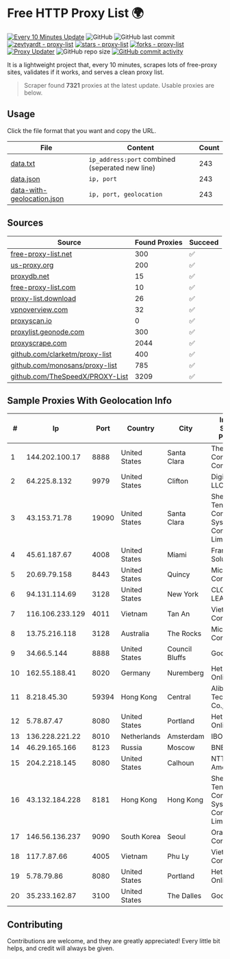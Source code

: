 
# Free HTTP Proxy List 🌍

[![Every 10 Minutes Update](https://github.com/mertguvencli/http-proxy-list/actions/workflows/main.yml/badge.svg?branch=main)](https://github.com/mertguvencli/http-proxy-list/actions/workflows/main.yml)
![GitHub](https://img.shields.io/github/license/mertguvencli/http-proxy-list)
![GitHub last commit](https://img.shields.io/github/last-commit/mertguvencli/http-proxy-list)
[![zevtyardt - proxy-list](https://img.shields.io/static/v1?label=zevtyardt&message=proxy-list&color=blue&logo=github)](https://github.com/zevtyardt/proxy-list "Go to GitHub repo")
[![stars - proxy-list](https://img.shields.io/github/stars/zevtyardt/proxy-list?style=social)](https://github.com/zevtyardt/proxy-list)
[![forks - proxy-list](https://img.shields.io/github/forks/zevtyardt/proxy-list?style=social)](https://github.com/zevtyardt/proxy-list)
[![Proxy Updater](https://github.com/zevtyardt/proxy-list/workflows/Proxy%20Updater/badge.svg)](https://github.com/zevtyardt/proxy-list/actions?query=workflow:"Proxy+Updater")
![GitHub repo size](https://img.shields.io/github/repo-size/zevtyardt/proxy-list)
[![GitHub commit activity](https://img.shields.io/github/commit-activity/m/zevtyardt/proxy-list?logo=commits)](https://github.com/zevtyardt/proxy-list/commits/main)

It is a lightweight project that, every 10 minutes, scrapes lots of free-proxy sites, validates if it works, and serves a clean proxy list.

> Scraper found **7321** proxies at the latest update. Usable proxies are below.

## Usage

Click the file format that you want and copy the URL.

|File|Content|Count|
|----|-------|-----|
|[data.txt](https://raw.githubusercontent.com/mertguvencli/http-proxy-list/main/proxy-list/data.txt)|`ip_address:port` combined (seperated new line)|243|
|[data.json](https://raw.githubusercontent.com/mertguvencli/http-proxy-list/main/proxy-list/data.json)|`ip, port`|243|
|[data-with-geolocation.json](https://raw.githubusercontent.com/mertguvencli/http-proxy-list/main/proxy-list/data-with-geolocation.json)|`ip, port, geolocation`|243|

## Sources

|Source|Found Proxies|Succeed|
|------|-------------|-------|
|[free-proxy-list.net](https://free-proxy-list.net)|300|✅|
|[us-proxy.org](https://www.us-proxy.org)|200|✅|
|[proxydb.net](http://proxydb.net)|15|✅|
|[free-proxy-list.com](https://free-proxy-list.com/?page=&port=&type%5B%5D=http&type%5B%5D=https&up_time=0&search=Search)|10|✅|
|[proxy-list.download](https://www.proxy-list.download/HTTP)|26|✅|
|[vpnoverview.com](https://vpnoverview.com/privacy/anonymous-browsing/free-proxy-servers)|32|✅|
|[proxyscan.io](https://www.proxyscan.io)|0|✅|
|[proxylist.geonode.com](https://proxylist.geonode.com/api/proxy-list?limit=300&page=1&sort_by=lastChecked&sort_type=desc&protocols=http,https)|300|✅|
|[proxyscrape.com](https://api.proxyscrape.com/v2/?request=displayproxies&protocol=http&timeout=10000&country=all&ssl=all&anonymity=all)|2044|✅|
|[github.com/clarketm/proxy-list](https://raw.githubusercontent.com/clarketm/proxy-list/master/proxy-list-raw.txt)|400|✅|
|[github.com/monosans/proxy-list](https://raw.githubusercontent.com/monosans/proxy-list/main/proxies/http.txt)|785|✅|
|[github.com/TheSpeedX/PROXY-List](https://raw.githubusercontent.com/TheSpeedX/PROXY-List/master/http.txt)|3209|✅|


## Sample Proxies With Geolocation Info

|#|Ip|Port|Country|City|Internet Service Provider|
|-|--|----|-------|----|-------------------------|
|1|144.202.100.17|8888|United States|Santa Clara|The Constant Company|
|2|64.225.8.132|9979|United States|Clifton|DigitalOcean, LLC|
|3|43.153.71.78|19090|United States|Santa Clara|Shenzhen Tencent Computer Systems Company Limited|
|4|45.61.187.67|4008|United States|Miami|FranTech Solutions|
|5|20.69.79.158|8443|United States|Quincy|Microsoft Corporation|
|6|94.131.114.69|3128|United States|New York|CLOUD LEASE Ltd|
|7|116.106.233.129|4011|Vietnam|Tan An|Viettel Corporation|
|8|13.75.216.118|3128|Australia|The Rocks|Microsoft Corporation|
|9|34.66.5.144|8888|United States|Council Bluffs|Google LLC|
|10|162.55.188.41|8020|Germany|Nuremberg|Hetzner Online GmbH|
|11|8.218.45.30|59394|Hong Kong|Central|Alibaba (US) Technology Co., Ltd.|
|12|5.78.87.47|8080|United States|Portland|Hetzner Online GmbH|
|13|136.228.221.22|8010|Netherlands|Amsterdam|IBOSS, INC|
|14|46.29.165.166|8123|Russia|Moscow|BNET|
|15|204.2.218.145|8080|United States|Calhoun|NTT America, Inc.|
|16|43.132.184.228|8181|Hong Kong|Hong Kong|Shenzhen Tencent Computer Systems Company Limited|
|17|146.56.136.237|9090|South Korea|Seoul|Oracle Corporation|
|18|117.7.87.66|4005|Vietnam|Phu Ly|Viettel Corporation|
|19|5.78.79.86|8080|United States|Portland|Hetzner Online GmbH|
|20|35.233.162.87|3100|United States|The Dalles|Google LLC|



## Contributing

Contributions are welcome, and they are greatly appreciated! Every
little bit helps, and credit will always be given.

